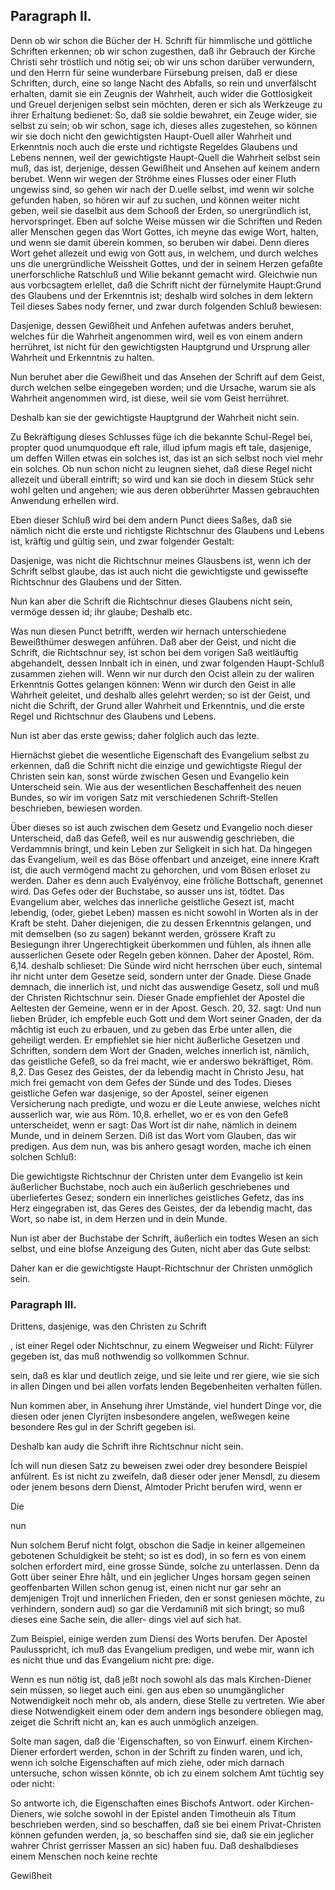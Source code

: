 
<!-- Seite 114 -->
Paragraph II.
-------------

Denn ob wir schon die Bücher der H. Schrift
für himmlische und göttliche Schriften erkennen; ob
wir schon zugesthen, daß ihr Gebrauch der Kirche Christi
sehr tröstlich und nötig sei; ob wir uns schon darüber
verwundern, und den Herrn für seine wunderbare
Fürsebung preisen, daß er diese Schriften, durch, eine
so lange Nacht des Abfalls, so rein und unverfälscht erhalten,
damit sie ein Zeugnis der Wahrheit, auch wider
die Gottlosigkeit und Greuel derjenigen selbst sein möchten,
deren er sich als Werkzeuge zu ihrer Erhaltung bedienet:
So, daß sie soldie bewahret, ein Zeuge wider,
sie selbst zu sein; ob wir schon, sage ich, dieses alles 
zugestehen, so können wir sie doch nicht den gewichtigsten
Haupt-Ouell aller Wahrheit und Erkenntnis noch auch
die erste und richtigste Regeldes Glaubens und Lebens
nennen, weil der gewichtigste Haupt-Quell die Wahrheit
selbst sein muß, das ist, derjenige, dessen Gewißheit
und Ansehen auf keinem andern berubet. Wenn wir
wegen der Ströhme eines Flusses oder einer Fluth ungewiss<!-- Seite 115 -->
sind, so gehen wir nach der D.uelle selbst, imd wenn
wir solche gefunden haben, so hören wir auf zu suchen,
und können weiter nicht geben, weil sie daselbit aus dem
Schooß der Erden, so unergründlich ist, hervorspringet.
Eben auf solche Weise müssen wir die Schriften und
Reden aller Menschen gegen das Wort Gottes, ich
meyne das ewige Wort, halten, und wenn sie damit
überein kommen, so beruben wir dabei. Denn dieres
Wort gehet allezeit und ewig von Gott aus, in welchem,
und durch welches uns die unergründliche Weissheit
Gottes, und der in seinem Herzen gefaßte unerforschliche
Ratschluß und Wilie bekannt gemacht
wird. Gleichwie nun aus vorbcsagtem erlellet, daß
die Schrift nicht der fürnelymite Haupt:Grund des
Glaubens und der Erkenntnis ist; deshalb wird solches in
dem lektern Teil dieses Sabes nody ferner, und zwar
durch folgenden Schluß bewiesen:

Dasjenige, dessen Gewißheit und Anfehen aufetwas
anders beruhet, welches für die Wahrheit angenommen
wird, weil es von einem andern herrühret, ist nicht
für den gewichtigsten Hauptgrund und Ursprung aller
Wahrheit und Erkenntnis zu halten.

Nun beruhet aber die Gewißheit und das Ansehen
der Schrift auf dem Geist, durch welchen selbe eingegeben
worden; und die Ursache, warum sie als Wahrheit
angenommen wird, ist diese, weil sie vom Geist
herrühret.

Deshalb
 kan sie der gewichtigste Hauptgrund
der Wahrheit nicht sein.

Zu Bekräftigung dieses Schlusses füge ich die bekannte
Schul-Regel bei, propter quod unumquodque 
eft rale, illud ipfum magis eft tale, dasjenige,
um deffen Willen etwas ein solches ist, das ist an
sich selbst noch viel mehr ein solches. Ob nun schon
nicht zu leugnen siehet, daß diese Regel nicht allezeit und
überall eintrift; so wird und kan sie doch in diesem<!-- Seite 116 -->
Stück sehr wohl gelten und angehen; wie aus deren obberührter
Massen gebrauchten Anwendung erhellen
wird. 

Eben dieser Schluß wird bei dem andern Punct diees
Saßes, daß sie nämlich nicht die erste und richtigste
Richtschnur des Glaubens und Lebens ist,
kräftig und gültig sein, und zwar folgender Gestalt:

Dasjenige, was nicht die Richtschnur meines Glausbens
ist, wenn ich der Schrift selbst glaube, das ist auch
nicht die gewichtigste und gewissefte Richtschnur des
Glaubens und der Sitten.

Nun kan aber die Schrift die Richtschnur dieses
Glaubens nicht sein, vermöge dessen id;  ihr glaube;
Deshalb
 etc.

Was nun diesen Punct betrifft, werden wir hernach
unterschiedene Beweißthümer deswegen anführen.
Daß aber der Geist, und nicht die Schrift, die
Richtschnur sey, ist schon bei dem vorigen Saß weitläuftig
abgehandelt, dessen Innbalt ich in einen, und
zwar folgenden Haupt-Schluß zusammen ziehen will.
Wenn wir nur durch den Ocist allein zu der waliren Erkenntnis
Gottes gelangen können: Wenn wir durch
den Geist in alle Wahrheit geleitet, und deshalb alles gelehrt
werden; so ist der Geist, und nicht die Schrift, der
Grund aller Wahrheit und Erkenntnis, und die erste
Regel und Richtschnur des Glaubens und Lebens.

Nun ist aber das erste gewiss; daher folglich auch
das lezte.

Hiernächst giebet die wesentliche Eigenschaft des
Evangelium selbst zu erkennen, daß die Schrift nicht die
einzige und gewichtigste Riegul der Christen sein
kan, sonst würde zwischen Gesen und Evangelio kein
Unterscheid sein. Wie aus der wesentlichen Beschaffenheit
des neuen Bundes, so wir im vorigen Satz mit
verschiedenen Schrift-Stellen beschrieben, bewiesen
worden.<!-- Seite 117 -->

Über dieses so ist auch zwischen dem Gesetz und
Evangelio noch dieser Unterscheid, daß das Gefeß,
weil es nur auswendig geschrieben, die Verdammnis
bringt, und kein Leben zur Seligkeit in sich hat. Da
hingegen das Evangelium, weil es das Böse offenbart 
und anzeiget, eine innere Kraft ist, die auch vermögend 
macht zu gehorchen, und vom Bösen erloset zu werden. 
Daher es denn auch Evalyénvoy, eine fröliche Bottschaft,
genennet wird. Das Gefes oder der Buchstabe,
so ausser uns ist, tödtet. Das Evangelium 
aber, welches das innerliche geistliche Gesezt ist, macht
lebendig, (oder, giebet Leben) massen es nicht sowohl
in Worten als in der Kraft be steht. Daher diejenigen,
die zu dessen Erkenntnis gelangen, und mit demselben
(so zu sagen) bekannt werden, grössere Kraft zu
Besiegungn ihrer Ungerechtigkeit überkommen und fühlen,
als ihnen alle ausserlichen Gesete oder Regeln geben
können. Daher der Apostel, Röm. 6,14. deshalb
schlieset: Die Sünde wird nicht herrschen über
euch, sintemal ihr nicht unter dem Gesetze seid, 
sondern unter der Gnade. Diese Gnade demnach, 
die innerlich ist, und nicht das auswendige Gesetz, soll 
und muß der Christen Richtschnur sein. Dieser Gnade
empfiehlet der Apostel die Aeltesten der Gemeine, wenn
er in der Apost. Gesch. 20, 32. sagt: Und nun lieben
Brüder, ich empfeble euch Gott und dem
Wort seiner Gnaden, der da måchtig ist euch zu
erbauen, und zu geben das Erbe unter allen, die
geheiligt werden. Er empfiehlet sie hier nicht äußerliche
Gesetzen und Schriften, sondern dem Wort der
Gnaden, welches innerlich ist, nämlich, das geistliche
Gefeß, so da frei macht, wie er anderswo bekräftiget,
Röm. 8,2. Das Gesez des Geistes, der da lebendig
macht in Christo Jesu, hat mich frei gemacht
von dem Gefes der Sünde und des Todes.
Dieses geistliche Gefen war dasjenige, so der Apostel,<!-- Seite 118 -->
seiner eigenen Versicherung nach predigte, und wozu
er die Leute anwiese, welches nicht ausserlich war, wie
aus Röm. 10,8. erhellet, wo er es von den Gefeß unterscheidet,
wenn er sagt: Das Wort ist dir nahe,
nämlich in deinem Munde, und in deinem Serzen.
Diß ist das Wort vom Glauben, das wir predigen.
Aus dem nun, was bis anhero gesagt worden,
mache ich einen solchen Schluß:

Die gewichtigste Richtschnur der Christen unter dem
Evangelio ist kein äußerlicher Buchstabe, noch auch ein
äußerlich geschriebenes und überliefertes Gesez; sondern
ein innerliches geistliches Gefetz, das ins Herz
eingegraben ist, das Geres des Geistes, der da lebendig
macht, das Wort, so nabe ist, in dem
Herzen und in dein Munde.

Nun ist aber der Buchstabe der Schrift, äußerlich
ein todtes Wesen an sich selbst, und eine blofse Anzeigung
des Guten, nicht aber das Gute selbst:

Daher kan er die gewichtigste Haupt-Richtschnur der
Christen unmöglich sein.

<!-- Seite 118 -->
### Paragraph III. ###


Drittens, dasjenige, was den Christen zu Schrift

, ist einer Regel oder Nichtschnur, zu einem Wegweiser und Richt: Fülyrer gegeben ist, das muß nothwendig so vollkommen Schnur.

sein, daß es klar und deutlich zeige, und sie leite und rer giere, wie sie sich in allen Dingen und bei allen vorfats lenden Begebenheiten verhalten füllen.

Nun kommen aber, in Ansehung ihrer Umstände, viel hundert Dinge vor, die diesen oder jenen Clyrijten insbesondere angelen, weßwegen keine besondere Res gul in der Schrift gegeben isi.

Deshalb
 kan audy die Schrift ihre Richtschnur nicht sein.

Ích will nun diesen Satz zu beweisen zwei oder drey besondere Beispiel anfülrent. Es ist nicht zu zweifeln, daß dieser oder jener Mensdl, zu diesem oder jenem besons dern Dienst, Almtoder Pricht berufen wird, wenn er

Die

nun

 Nun solchem Beruf nicht folgt, obschon die Sadje in 
keiner allgemeinen gebotenen Schuldigkeit be steht; so 
ist es dod), in so fern es von einem solchen erfordert 
mird, eine grosse Sünde, solche zu unterlassen. Denn 
da Gott über seiner Ehre hålt, und ein jeglicher Unges 
horsam gegen seinen geoffenbarten Willen schon genug 
ist, einen nicht nur gar sehr an demjenigen Trojt und 
innerlichen Frieden, den er sonst geniesen möchte, zu 
verhindern, sondern aud) so gar die Verdamıniß mit 
sich bringt; so muß dieses eine Sache sein, die aller- 
dings viel auf sich hat. 

  Zum Beispiel, einige werden zum Diensi des 
Worts berufen. Der Apostel Paulusspricht, ich muß 
das Evangelium predigen, und webe mir, wann 
ich es nicht thue und das Evangelium nicht pre: 
dige. 

Wenn es nun nötig ist, daß jeßt noch sowohl als das mals Kirchen-Diener sein müssen, so lieget auch eini. gen aus eben so unumgänglicher Notwendigkeit noch mehr ob, als andern, diese Stelle zu vertreten. Wie aber diese Notwendigkeit einem oder dem andern ings besondere obliegen mag, zeiget die Schrift nicht an, kan es auch unmöglich anzeigen.

Solte man sagen, daß die 'Eigenschaften, so von Einwurf. einem Kirchen-Diener erfordert werden, schon in der Schrift zu finden waren, und ich, wenn ich solche Eigenschaften auf mich ziehe, oder mich darnach untersuche, schon wissen könnte, ob ich zu einem solchem Amt tüchtig sey oder nicht:

So antworte ich, die Eigenschaften eines Bischofs Antwort. oder Kirchen-Dieners, wie solche sowohl in der Epistel anden Timotheuin als Titum beschrieben werden, sind so beschaffen, daß sie bei einem Privat-Christen können gefunden werden, ja, so beschaffen sind sie, daß sie ein jeglicher wahrer Christ gerrisser Massen an sic) haben fuu. Daß deshalbdieses einem Menschen noch keine rechte

Gewißheit


